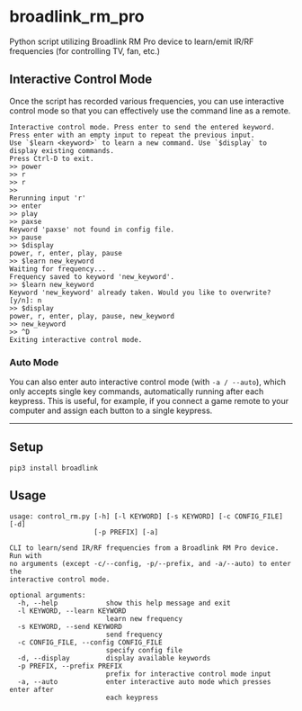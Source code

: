# broadlink_rm_pro
Python script utilizing Broadlink RM Pro device to learn/emit IR/RF frequencies (for controlling TV, fan, etc.)

## Interactive Control Mode
Once the script has recorded various frequencies, you can use interactive control mode so that you can effectively use the command line as a remote.
```
Interactive control mode. Press enter to send the entered keyword. Press enter with an empty input to repeat the previous input.
Use `$learn <keyword>` to learn a new command. Use `$display` to display existing commands.
Press Ctrl-D to exit.
>> power
>> r
>> r
>>
Rerunning input 'r'
>> enter
>> play
>> paxse
Keyword 'paxse' not found in config file.
>> pause
>> $display
power, r, enter, play, pause
>> $learn new_keyword
Waiting for frequency...
Frequency saved to keyword 'new_keyword'.
>> $learn new_keyword
Keyword 'new_keyword' already taken. Would you like to overwrite? [y/n]: n
>> $display
power, r, enter, play, pause, new_keyword
>> new_keyword
>> ^D
Exiting interactive control mode.
```

### Auto Mode
You can also enter auto interactive control mode (with `-a / --auto`), which only accepts single key commands, automatically running after each keypress. This is useful, for example, if you connect a game remote to your computer and assign each button to a single keypress.

---

## Setup

```
pip3 install broadlink
```

## Usage

```
usage: control_rm.py [-h] [-l KEYWORD] [-s KEYWORD] [-c CONFIG_FILE] [-d]
                     [-p PREFIX] [-a]

CLI to learn/send IR/RF frequencies from a Broadlink RM Pro device. Run with
no arguments (except -c/--config, -p/--prefix, and -a/--auto) to enter the
interactive control mode.

optional arguments:
  -h, --help            show this help message and exit
  -l KEYWORD, --learn KEYWORD
                        learn new frequency
  -s KEYWORD, --send KEYWORD
                        send frequency
  -c CONFIG_FILE, --config CONFIG_FILE
                        specify config file
  -d, --display         display available keywords
  -p PREFIX, --prefix PREFIX
                        prefix for interactive control mode input
  -a, --auto            enter interactive auto mode which presses enter after
                        each keypress
```
